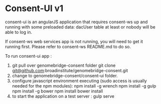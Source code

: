 Consent-UI v1
=============

consent-ui is an angularJS application that requires consent-ws up and running 
with some preloaded data: dacUser table at least or nobody will be able to log in.

If consent-ws web services app is not running, you will need to get it running first. 
Please refer to consent-ws README.md to do so. 

To run consent-ui app :

 1. git pull over genomebridge-consent folder
    git clone git@github.com:broadinstitute/genomebridge-consent.git
 2. change to genomebridge-consent/consent-ui folder.
 3. configure javascript environment executing (sudo access is usually needed for the npm modules):
         npm install -g wrench
         npm install -g gulp
         npm install -g bower
         npm install
         bower install
 4. to start the application on a test server :
         gulp serve


